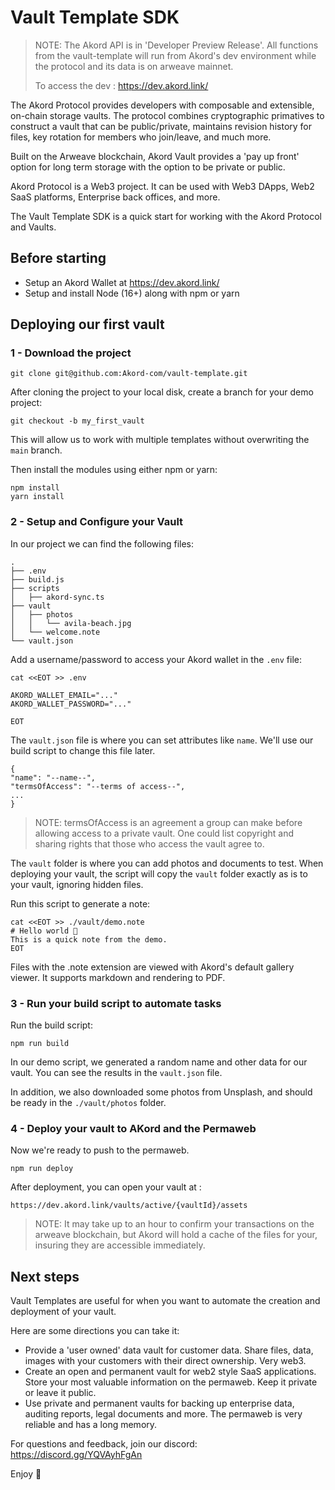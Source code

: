 # Vault Template SDK

> NOTE: The Akord API is in 'Developer Preview Release'. All functions from the vault-template will run from Akord's dev environment while the protocol and its data is on arweave mainnet.
>
> To access the dev : https://dev.akord.link/

The Akord Protocol provides developers with composable and extensible, on-chain storage vaults. The protocol combines cryptographic primatives to construct a vault that can be public/private, maintains revision history for files, key rotation for members who join/leave, and much more.

Built on the Arweave blockchain, Akord Vault provides a 'pay up front' option for long term storage with the option to be private or public.

Akord Protocol is a Web3 project. It can be used with Web3 DApps, Web2 SaaS platforms, Enterprise back offices, and more.

The Vault Template SDK is a quick start for working with the Akord Protocol and Vaults.

## Before starting

- Setup an Akord Wallet at https://dev.akord.link/
- Setup and install Node (16+) along with npm or yarn

## Deploying our first vault

### 1 - Download the project

```
git clone git@github.com:Akord-com/vault-template.git
```

After cloning the project to your local disk, create a branch for your demo project:

```
git checkout -b my_first_vault
```

This will allow us to work with multiple templates without overwriting the `main` branch.

Then install the modules using either npm or yarn:

```
npm install
yarn install
```

### 2 - Setup and Configure your Vault

In our project we can find the following files:

```
.
├── .env
├── build.js
├── scripts
│   ├── akord-sync.ts
├── vault
│   ├── photos
│   │   └── avila-beach.jpg
│   └── welcome.note
└── vault.json
```

Add a username/password to access your Akord wallet in the `.env` file:

```
cat <<EOT >> .env

AKORD_WALLET_EMAIL="..."
AKORD_WALLET_PASSWORD="..."

EOT
```

The `vault.json` file is where you can set attributes like `name`. We'll use our build script to change this file later.

```
{
"name": "--name--",
"termsOfAccess": "--terms of access--",
...
}
```

> NOTE: termsOfAccess is an agreement a group can make before allowing access to a private vault. One could list copyright and sharing rights that those who access the vault agree to.

The `vault` folder is where you can add photos and documents to test. When deploying your vault, the script will copy the `vault` folder exactly as is to your vault, ignoring hidden files.

Run this script to generate a note:

```
cat <<EOT >> ./vault/demo.note
# Hello world 🌈
This is a quick note from the demo.
EOT
```

Files with the .note extension are viewed with Akord's default gallery viewer. It supports markdown and rendering to PDF.

### 3 - Run your build script to automate tasks

Run the build script:

```
npm run build
```

In our demo script, we generated a random name and other data for our vault. You can see the results in the `vault.json` file.

In addition, we also downloaded some photos from Unsplash, and should be ready in the `./vault/photos` folder.

### 4 - Deploy your vault to AKord and the Permaweb

Now we're ready to push to the permaweb.

```
npm run deploy
```

After deployment, you can open your vault at :

```
https://dev.akord.link/vaults/active/{vaultId}/assets
```

> NOTE: It may take up to an hour to confirm your transactions on the arweave blockchain, but Akord will hold a cache of the files for your, insuring they are accessible immediately.

## Next steps

Vault Templates are useful for when you want to automate the creation and deployment of your vault.

Here are some directions you can take it:

- Provide a 'user owned' data vault for customer data. Share files, data, images with your customers with their direct ownership. Very web3.
- Create an open and permanent vault for web2 style SaaS applications. Store your most valuable information on the permaweb. Keep it private or leave it public.
- Use private and permanent vaults for backing up enterprise data, auditing reports, legal documents and more. The permaweb is very reliable and has a long memory.

For questions and feedback, join our discord: https://discord.gg/YQVAyhFgAn

Enjoy 🌟
